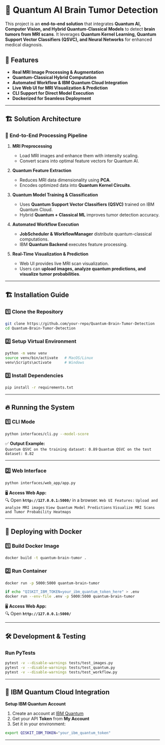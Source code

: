 # 🧠 Quantum AI Brain Tumor Detection

This project is an **end-to-end solution** that integrates **Quantum AI, Computer Vision, and Hybrid Quantum-Classical Models** to detect **brain tumors from MRI scans**. It leverages **Quantum Kernel Learning, Quantum Support Vector Classifiers (QSVC), and Neural Networks** for enhanced medical diagnosis.

## 🚀 Features

- **Real MRI Image Processing & Augmentation**
- **Quantum-Classical Hybrid Computation**
- **Automated Workflow & IBM Quantum Cloud Integration**
- **Live Web UI for MRI Visualization & Prediction**
- **CLI Support for Direct Model Execution**
- **Dockerized for Seamless Deployment**

---

## 🏗 **Solution Architecture**

### 🔬 **End-to-End Processing Pipeline**
1. **MRI Preprocessing**  
   - Load MRI images and enhance them with intensity scaling.
   - Convert scans into optimal feature vectors for Quantum AI.

2. **Quantum Feature Extraction**  
   - Reduces MRI data dimensionality using **PCA**.
   - Encodes optimized data into **Quantum Kernel Circuits**.

3. **Quantum Model Training & Classification**  
   - Uses **Quantum Support Vector Classifiers (QSVC)** trained on IBM Quantum Cloud.
   - Hybrid **Quantum + Classical ML** improves tumor detection accuracy.

4. **Automated Workflow Execution**  
   - **JobScheduler & WorkflowManager** distribute quantum-classical computations.
   - IBM **Quantum Backend** executes feature processing.

5. **Real-Time Visualization & Prediction**  
   - Web UI provides live MRI scan visualization.
   - Users can **upload images, analyze quantum predictions, and visualize tumor probabilities**.

---

## 🏗 **Installation Guide**

### **1️⃣ Clone the Repository**
```bash
git clone https://github.com/your-repo/Quantum-Brain-Tumor-Detection
cd Quantum-Brain-Tumor-Detection
```

### 2️⃣ **Setup Virtual Environment**
```bash
python -m venv venv
source venv/bin/activate   # MacOS/Linux
venv\Scripts\activate      # Windows
```

### 3️⃣ **Install Dependencies**
```bash
pip install -r requirements.txt
```

---

## 🔥 Running the System

### **1️⃣ CLI Mode**
```bash
python interfaces/cli.py --model-score
```
✅ **Output Example:**  
`Quantum QSVC on the training dataset: 0.89`
`Quantum QSVC on the test dataset: 0.82`

---

### **2️⃣ Web Interface**
```bash
python interfaces/web_app/app.py
```
🖥 **Access Web App:**  
🔍 Open **`http://127.0.0.1:5000/`** in a browser.
`Web UI Features:`
`Upload and analyze MRI images`
`View Quantum Model Predictions`
`Visualize MRI Scans and Tumor Probability Heatmaps`

---

## 🐳 Deploying with Docker

### **1️⃣ Build Docker Image**
```bash
docker build -t quantum-brain-tumor .
```

### **2️⃣ Run Container**
```bash
docker run -p 5000:5000 quantum-brain-tumor

if echo "QISKIT_IBM_TOKEN=your_ibm_quantum_token_here" > .env
docker run --env-file .env -p 5000:5000 quantum-brain-tumor
```

🖥 **Access Web App:**  
🔍 Open **`http://127.0.0.1:5000/`**

---

## 🛠️ Development & Testing

### **Run PyTests**
```bash
pytest -v --disable-warnings tests/test_images.py
pytest -v --disable-warnings tests/test_quantum.py
pytest -v --disable-warnings tests/test_workflow.py
```

---

## 💼 IBM Quantum Cloud Integration

**Setup IBM Quantum Account**  
1. Create an account at [IBM Quantum](https://quantum-computing.ibm.com/)
2. Get your API **Token** from **My Account**
3. Set it in your environment:
```bash
export QISKIT_IBM_TOKEN="your_ibm_quantum_token"
```

---
